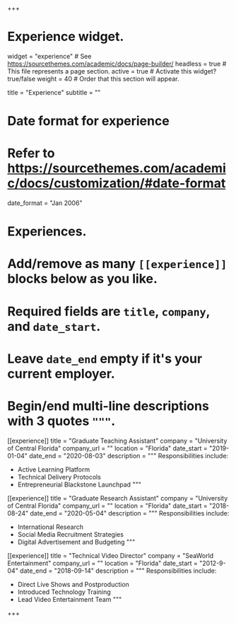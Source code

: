 +++
# Experience widget.
widget = "experience"  # See https://sourcethemes.com/academic/docs/page-builder/
headless = true  # This file represents a page section.
active = true  # Activate this widget? true/false
weight = 40  # Order that this section will appear.

title = "Experience"
subtitle = ""

# Date format for experience
#   Refer to https://sourcethemes.com/academic/docs/customization/#date-format
date_format = "Jan 2006"

# Experiences.
#   Add/remove as many `[[experience]]` blocks below as you like.
#   Required fields are `title`, `company`, and `date_start`.
#   Leave `date_end` empty if it's your current employer.
#   Begin/end multi-line descriptions with 3 quotes `"""`.
[[experience]]
  title = "Graduate Teaching Assistant"
  company = "University of Central Florida"
  company_url = ""
  location = "Florida"
  date_start = "2019-01-04"
  date_end = "2020-08-03"
  description = """
  Responsibilities include:
  
  * Active Learning Platform
  * Technical Delivery Protocols
  * Entrepreneurial Blackstone Launchpad 
  """

[[experience]]
  title = "Graduate Research Assistant"
  company = "University of Central Florida"
  company_url = ""
  location = "Florida"
  date_start = "2018-08-24"
  date_end = "2020-05-04"
  description = """
  Responsibilities include:
  
  * International Research
  * Social Media Recruitment Strategies
  * Digital Advertisement and Budgeting 
  """
  
[[experience]]
  title = "Technical Video Director"
  company = "SeaWorld Entertainment"
  company_url = ""
  location = "Florida"
  date_start = "2012-9-04"
  date_end = "2018-09-14"
  description = """
  Responsibilities include:
  
  * Direct Live Shows and Postproduction
  * Introduced Technology Training 
  * Lead Video Entertainment Team 
  """

+++
